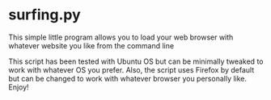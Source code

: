 # surfing.py
This simple little program allows you to load your web browser with whatever website you like from the command line

This script has been tested with Ubuntu OS but can be minimally tweaked to work with whatever OS you prefer. Also, the script uses Firefox by default but can be changed to work with whatever browser you personally like. Enjoy!
